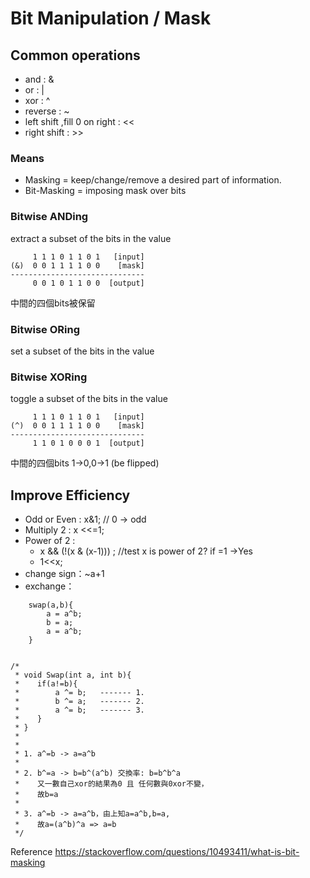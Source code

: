 # Bit Manipulation / Mask

## Common operations
+ and    : &
+ or     : |
+ xor    : ^
+ reverse : ~
+ left shift ,fill 0 on right : <<
+ right shift : >>

### Means

+ Masking = keep/change/remove a desired part of information.
+ Bit-Masking = imposing mask over bits
  

### Bitwise ANDing 
extract a subset of the bits in the value

```
     1 1 1 0 1 1 0 1   [input]
(&)  0 0 1 1 1 1 0 0    [mask]
------------------------------
     0 0 1 0 1 1 0 0  [output]
```

中間的四個bits被保留

### Bitwise ORing
set a subset of the bits in the value


### Bitwise XORing
toggle a subset of the bits in the value

```
     1 1 1 0 1 1 0 1   [input]
(^)  0 0 1 1 1 1 0 0    [mask]
------------------------------
     1 1 0 1 0 0 0 1  [output]
```
中間的四個bits 1->0,0->1 (be flipped)

## Improve Efficiency

+ Odd or Even : x&1; // 0 -> odd
+ Multiply 2 : x <<=1;
+ Power of 2 : 
  + x && (!(x & (x-1))) ; //test x is power of 2? if =1 ->Yes
  + 1<<x;
+ change sign：~a+1
+ exchange：
```
    swap(a,b){
        a = a^b;
        b = a;
        a = a^b;
    }
    
    
/*
 * void Swap(int a, int b){
 *    if(a!=b){
 *        a ^= b;   ------- 1.
 *        b ^= a;   ------- 2.
 *        a ^= b;   ------- 3.
 *    }
 * }  
 * 
 *
 * 1. a^=b -> a=a^b
 *
 * 2. b^=a -> b=b^(a^b) 交換率: b=b^b^a
 *    又一數自己xor的結果為0 且 任何數與0xor不變，
 *    故b=a
 *
 * 3. a^=b -> a=a^b，由上知a=a^b,b=a,
 *    故a=(a^b)^a => a=b
 */
```

Reference
https://stackoverflow.com/questions/10493411/what-is-bit-masking